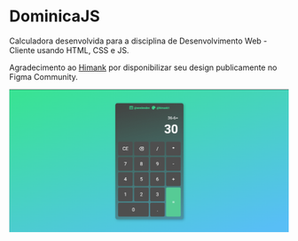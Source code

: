 # **DominicaJS**

Calculadora desenvolvida para a disciplina de Desenvolvimento Web - Cliente usando HTML, CSS e JS.

Agradecimento ao [Himank](https://www.figma.com/community/file/1069179605549567381) por disponibilizar seu design publicamente no Figma Community.

![Screenshot](./.github/screenshot.png)